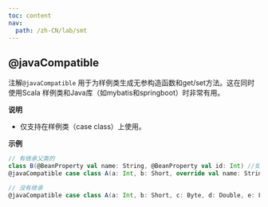 ```yaml
---
toc: content
nav:
  path: /zh-CN/lab/smt
---
```


## @javaCompatible

注解`@javaCompatible` 用于为样例类生成无参构造函数和get/set方法。这在同时使用Scala 样例类和Java库（如mybatis和springboot）时非常有用。

**说明**

- 仅支持在样例类（case class）上使用。

**示例**

```scala
// 有继承父类的
class B(@BeanProperty val name: String, @BeanProperty val id: Int) //如果子类有重写父类的字段，必须为父类的字段添加 `@BeanProperty`
@javaCompatible case class A(a: Int, b: Short, override val name: String, override val id: Int) extends B(name, id)

// 没有继承
@javaCompatible case class A(a: Int, b: Short, c: Byte, d: Double, e: Float, f: Long, g: Char, h: Boolean, i: String)
```
